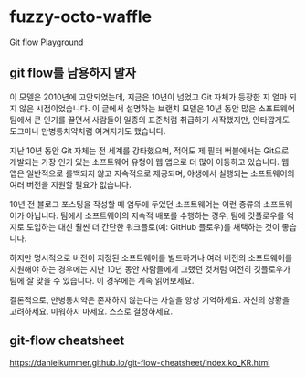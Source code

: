 # fuzzy-octo-waffle

Git flow Playground

## git flow를 남용하지 말자

이 모델은 2010년에 고안되었는데, 지금은 10년이 넘었고 Git 자체가 등장한 지 얼마 되지 않은 시점이었습니다. 이 글에서 설명하는 브랜치 모델은 10년 동안 많은 소프트웨어 팀에서 큰 인기를 끌면서 사람들이 일종의 표준처럼 취급하기 시작했지만, 안타깝게도 도그마나 만병통치약처럼 여겨지기도 했습니다.

지난 10년 동안 Git 자체는 전 세계를 강타했으며, 적어도 제 필터 버블에서는 Git으로 개발되는 가장 인기 있는 소프트웨어 유형이 웹 앱으로 더 많이 이동하고 있습니다. 웹 앱은 일반적으로 롤백되지 않고 지속적으로 제공되며, 야생에서 실행되는 소프트웨어의 여러 버전을 지원할 필요가 없습니다.

10년 전 블로그 포스팅을 작성할 때 염두에 두었던 소프트웨어는 이런 종류의 소프트웨어가 아닙니다. 팀에서 소프트웨어의 지속적 배포를 수행하는 경우, 팀에 깃플로우를 억지로 도입하는 대신 훨씬 더 간단한 워크플로(예: GitHub 플로우)를 채택하는 것이 좋습니다.

하지만 명시적으로 버전이 지정된 소프트웨어를 빌드하거나 여러 버전의 소프트웨어를 지원해야 하는 경우에는 지난 10년 동안 사람들에게 그랬던 것처럼 여전히 깃플로우가 팀에 잘 맞을 수 있습니다. 이 경우에는 계속 읽어보세요.

결론적으로, 만병통치약은 존재하지 않는다는 사실을 항상 기억하세요. 자신의 상황을 고려하세요. 미워하지 마세요. 스스로 결정하세요.

## git-flow cheatsheet

https://danielkummer.github.io/git-flow-cheatsheet/index.ko_KR.html
